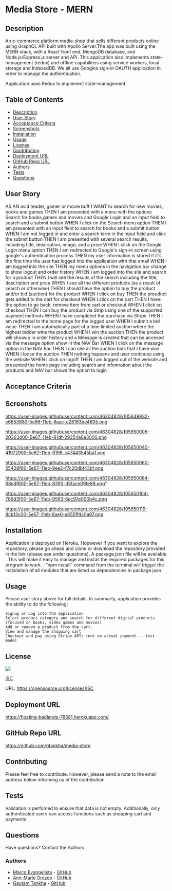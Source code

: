 # Media Store - MERN

## Description
  An e-commerce platform media-shop that sells different products online using  GraphQL API built with Apollo Server.The app was built using the MERN stack, with a React front end, MongoDB database, and Node.js/Express.js server and API. This application also implements state-management (redux) and offline capabilities using service workers, local storage and IndexedDB. We all use Googles sign-in OAUTH application in order to manage the authentication.

  Application uses Redux to implement state-management. 
## Table of Contents
 - [Description](#description)
 - [User Story](#user-story)
 - [Acceptance Criteria](#acceptance-criteria)
 - [Screenshots](#screenshots)
 - [Installation](#installation)
 - [Usage](#usage)
 - [License](#license)
 - [Contributing](#contributing)
 - [Deployment URL](#Deployment-URL)
 - [GitHub Repo URL](#GitHub-Repo-URL)
 - [Authors](#authors)
 - [Tests](#tests)
 - [Questions](#questions)

## User Story
AS AN avid reader, gamer or movie buff
I WANT to search for new movies, books and games 
THEN  I am presented with a menu with the options Search for books,games and movies and Google Login and an input field to search and a submit button
WHEN I click on the Search menu option
THEN I am presented with an input field to search for books and a submit button
WHEN I am not logged in and enter a search term in the input field and click the submit button
THEN I am presented with several search results, including title, description, image, and a price 
WHEN I click on the Google Login menu option
THEN I am redirected to Google's sign-in screen using google's authentication process
THEN my user information is stored if it's the first time the user has logged into the application with that email 
WHEN I am logged into the site
THEN my menu options in the navigation bar change to show logout and order history
WHEN I am logged into the site and search for a product
THEN I will see the results of the search including the title, description and price
WHEN I see all the different products (as a result of search or otherwise)
THEN I should have the option to buy the product and/or bid (auction) for the product
WHEN I click on buy
THEN the prouduct gets added to the cart for checkout
WHEN I click on the cart
THEN I have the option to go back, remove item from cart or checkout 
WHEN I click on checkout 
THEN I can buy the product via Strip using one of the supported payment methods
WHEN I have completed the purchase via Stripe
THEN I am redirected to the home page for the logged user
WHEN I submit a bid value
THEN I am automatically part of a time limited auction where the highest bidder wins the product
WHEN I win the auction
THEN the product will showup in order history and a Message is created that can be accesed via the message option show in the NAV Bar
WHEN I click on the message option in the NAV Bar
THEN I can see all the auction bids that I have won
WHEN I loose the auction
THEN nothing happens and user continues using the website
WHEN I click on logoff
THEN I am logged out of  the website and presented the home page including search and infomration about the products and NAV bar shows the option to login

## Acceptance Criteria

## Screenshots
https://user-images.githubusercontent.com/46304828/105649932-e6653680-5e66-11eb-8aac-e28163be4605.png

https://user-images.githubusercontent.com/46304828/105650006-20363d00-5e67-11eb-81df-29354a6e3000.png

https://user-images.githubusercontent.com/46304828/105650040-41972900-5e67-11eb-9198-c47443545ba1.png

https://user-images.githubusercontent.com/46304828/105650060-55428f80-5e67-11eb-9ee2-f7c20dbf43bf.png

https://user-images.githubusercontent.com/46304828/105650084-68edf600-5e67-11eb-8393-d5face09fe88.png"

https://user-images.githubusercontent.com/46304828/105650104-786d3f00-5e67-11eb-9563-6ec97e000b4c.png

https://user-images.githubusercontent.com/46304828/105650119-8cb13c00-5e67-11eb-8ae0-a655ff4c0a97.png

## Installation
 Application is deployed on Heroku. 
 Hopwever if you want to explore the repository, please go ahead and clone or download the repository provided in the link (please see under questions).  A package.json file will be available . This will make it easy to manage and install the required packages for this program to work. . “npm install” command from the terminal will trigger the installation of all modules that are listed as dependencies in package.json.

 ## Usage
  Please user story above for full details. 
  In summarty, application provides the ability to do the following: 

    Signup or Log into the application
    Select product category and search for different digital products (focused on books, video games and movies)
    Add or remove a product from the cart.
    View and manage the shopping cart
    Checkout and pay using Stripe APIs (not an actual payment -- test mode)


  ## License
   ![](https://img.shields.io/badge/License-ISC-blue.svg)
  
  [ISC](https://opensource.org/licenses/ISC)

  URL: https://opensource.org/licenses/ISC

## Deployment URL
https://floating-badlands-78581.herokuapp.com/


## GitHub Repo URL
https://github.com/gtankha/media-store

## Contributing
  Please feel free to contribute. However, please send a note to the email address below informing us of the contribution

## Tests
  Validation is perfomed to ensure that data is not empty. Additionally, only authenticated users can access functions such as shopping cart and payments

## Questions
Have questions? Contact the Authors. 

### Authors
* [Marco Evangelista](https://marcobjj.github.io/react-portfolio/) - [GitHub](https://github.com/marcobjj?tab=repositories)
* [Ann-Marie Orozco](http://ann760.github.io/developer-portfolio) - [GitHub](https://github.com/ann760)
* [Gautam Tankha](https://gtankha.github.io/portfolio_react/) - [GitHub](https://github.com/gtankha?tab=repositories)
  



